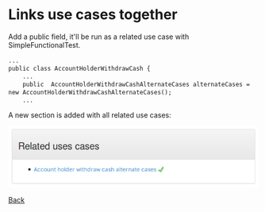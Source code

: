 # Links use cases together
Add a public field, it'll be run as a related use case with SimpleFunctionalTest.

    ...
	public class AccountHolderWithdrawCash {
	    ...
        public  AccountHolderWithdrawCashAlternateCases alternateCases = new AccountHolderWithdrawCashAlternateCases();
        ...

A new section is added  with all related use cases:

![Related use cases](./images/RelatedUseCases.png "Related use cases")

[Back](../README.md#other-fixtures)
